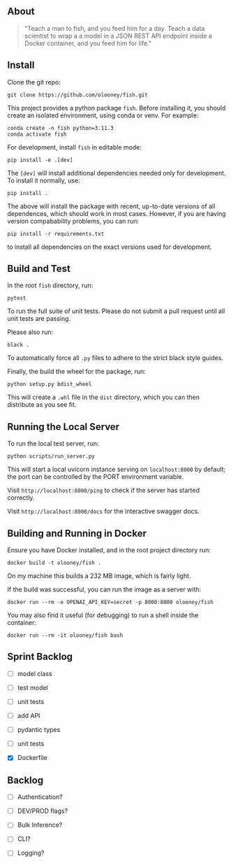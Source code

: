 About
-----

> "Teach a man to fish, and you feed him for a day. Teach a data scientist to
> wrap a a model in a JSON REST API endpoint inside a Docker container, and you
> feed him for life."

Install
-------

Clone the git repo:

    git clone https://github.com/olooney/fish.git

This project provides a python package `fish`. Before installing it,
you should create an isolated environment, using conda or venv. For example:

    conda create -n fish python=3.11.3
    conda activate fish

For development, install `fish` in editable mode:

    pip install -e .[dev]

The `[dev]` will install additional dependencies needed only for development.
To install it normally, use:

    pip install .

The above will install the package with recent, up-to-date versions of all
dependences, which should work in most cases. However, if you are having
version compabability problems, you can run:

    pip install -r requirements.txt

to install all dependencies on the exact versions used for development.


Build and Test
--------------

In the root `fish` directory, run:
    
    pytest

To run the full suite of unit tests. Please do not submit a pull request
until all unit tests are passing.

Please also run:

    black .

To automatically force all `.py` files to adhere to the strict black style
guides.

Finally, the build the wheel for the package, run:

    python setup.py bdist_wheel

This will create a `.whl` file in the `dist` directory, which you can then
distribute as you see fit.


Running the Local Server
------------------------

To run the local test server, run:

    python scripts/run_server.py

This will start a local uvicorn instance serving on `localhost:8000` by
default; the port can be controlled by the PORT environment variable.

Visit `http://localhost:8000/ping` to check if the server has started
correctly.

Visit `http://localhost:8000/docs` for the interactive swagger docs.


Building and Running in Docker
------------------------------

Ensure you have Docker installed, and in the root project directory run:

    docker build -t olooney/fish .

On my machine this builds a 232 MB image, which is fairly light.

If the build was successful, you can run the image as a server with:

    docker run --rm -e OPENAI_API_KEY=secret -p 8000:8000 olooney/fish

You may also find it useful (for debugging) to run a shell inside the container:

    docker run --rm -it olooney/fish bash



Sprint Backlog
--------------

- [ ] model class
- [ ] test model
- [ ] unit tests
- [ ] add API
- [ ] pydantic types
- [ ] unit tests
- [X] Dockerfile


Backlog
-------

- [ ] Authentication?
- [ ] DEV/PROD flags?
- [ ] Bulk Inference?
- [ ] CLI?
- [ ] Logging?

